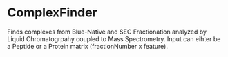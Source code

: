 # ComplexFinder
 Finds complexes from Blue-Native and SEC Fractionation analyzed by Liquid Chromatogrpahy coupled to Mass Spectrometry. Input can eihter be a Peptide or a Protein matrix (fractionNumber x feature).
